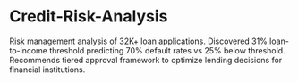 # Credit-Risk-Analysis
Risk management analysis of 32K+ loan applications. Discovered 31% loan-to-income threshold predicting 70% default rates vs 25% below threshold. Recommends tiered approval framework to optimize lending decisions for financial institutions.
